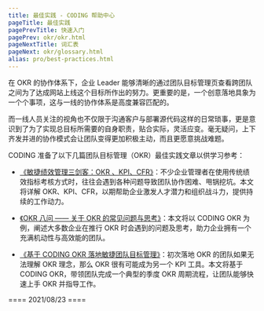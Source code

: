 ```yaml
---
title: 最佳实践 - CODING 帮助中心
pageTitle: 最佳实践
pagePrevTitle: 快速入门
pagePrev: okr/okr.html
pageNextTitle: 词汇表
pageNext: okr/glossary.html
alias: pro/best-practices.html
---
```


在 OKR 的协作体系下，企业 Leader 能够清晰的通过团队目标管理页查看跨团队之间为了达成网站上线这个目标所作出的努力。更重要的是，一个创意落地具象为一个个事项，这与一线的协作体系是高度兼容匹配的。

而一线人员关注的视角也不仅限于沟通客户与部署源代码这样的日常琐事，更是意识到了为了实现总目标所需要的自身职责，贴合实际，灵活应变。毫无疑问，上下齐发并进的协作模式会让团队变得更加积极主动，而且更愿意挑战难题。

CODING 准备了以下几篇团队目标管理（OKR）最佳实践文章以供学习参考：

-   [《敏捷绩效管理三剑客：OKR 、KPI、CFR》](https://help.coding.net/insight/posts/ea45ccf0/)：不少企业管理者在使用传统绩效指标考核方式时，往往会遇到各种问题导致团队协作困难、甩锅挖坑。本文将详解 OKR、KPI、CFR，以期帮助企业激发人才潜力和组织战斗力，提供持续的工作动力。

-   [《OKR 八问 —— 关于 OKR 的常见问题与思考》](https://help.coding.net/insight/posts/daba57c8/)：本文将以 CODING OKR 为例，阐述大多数企业在推行 OKR 时会遇到的问题及思考，助力企业拥有一个充满机动性与高效能的团队。

-   [《基于 CODING OKR 落地敏捷团队目标管理》](https://help.coding.net/insight/posts/36cb73f3/)：初次落地 OKR 的团队如果无法理解 OKR 理念，那么 OKR 很有可能成为另一个 KPI 工具。本文将基于 CODING OKR，带领团队完成一个典型的季度 OKR 周期流程，让团队能够快速上手 OKR 并指导工作。

==== 2021/08/23 ====
